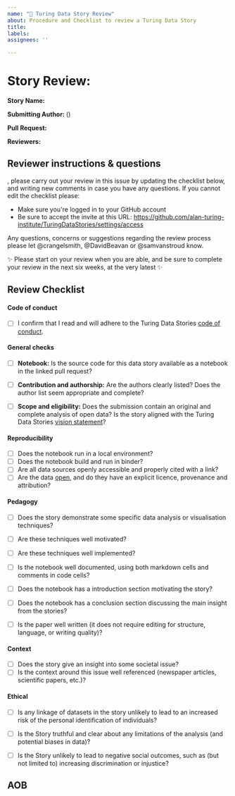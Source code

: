 ```yaml
---
name: "🔦 Turing Data Story Review"
about: Procedure and Checklist to review a Turing Data Story 
title: 
labels:
assignees: ''

---
```


<!--
Please complete the following sections with the information from the story to be reviewed and the reviews. If you have write access to the repository please also assign the appropriate label (or labels) to your issue. 
-->

# Story Review: <story-name>

**Story Name:** <story-name>

**Submitting Author: <gh-username>** (<name>)

**Pull Request:** <link> 

**Reviewers:** <reviewer-1> <reviewer-2>

## Reviewer instructions & questions

<reviewer-1> <reviewer-2>, please carry out your review in this issue by updating the checklist below, and writing new comments in case you have any questions. If you cannot edit the checklist please:

- Make sure you're logged in to your GitHub account
- Be sure to accept the invite at this URL: https://github.com/alan-turing-institute/TuringDataStories/settings/access

Any questions, concerns or suggestions regarding the review process please let @crangelsmith, @DavidBeavan or @samvanstroud know.

✨ Please start on your review when you are able, and be sure to complete your review in the next six weeks, at the very latest ✨


## Review Checklist

#### Code of conduct
- [ ] I confirm that I read and will adhere to the Turing Data Stories [code of conduct](https://github.com/alan-turing-institute/TuringDataStories/blob/master/CODE_OF_CONDUCT.md).

#### General checks
- [ ]  **Notebook:** Is the source code for this data story available as a notebook in the linked pull request?
- [ ]  **Contribution and authorship:** Are the authors clearly listed? Does the author list seem appropriate and complete?
- [ ] **Scope and eligibility:** Does the submission contain an original and complete analysis of open data? Is the story aligned with the Turing Data Stories [vision statement](https://github.com/alan-turing-institute/TuringDataStories#our-vision)?


#### Reproducibility
- [ ] Does the notebook run in a local environment?
- [ ] Does the notebook build and run in binder?
- [ ] Are all data sources openly accessible and properly cited with a link?
- [ ] Are the data [open](https://opendatahandbook.org/guide/en/what-is-open-data/), and do they have an explicit licence, provenance and attribution?

#### Pedagogy
- [ ] Does the story demonstrate some specific data analysis or visualisation techniques?
- [ ] Are these techniques well motivated?
- [ ] Are these techniques well implemented?
- [ ] Is the notebook well documented, using both markdown cells and comments in code cells?
- [ ] Does the notebook has a introduction section motivating the story?
- [ ] Does the notebook has a conclusion section discussing the main insight from the stories?
- [ ] Is the paper well written (it does not require editing for structure, language, or writing quality)?


#### Context
- [ ] Does the story give an insight into some societal issue?
- [ ] Is the context around this issue well referenced (newspaper articles, scientific papers, etc.)?

#### Ethical 

- [ ] Is any linkage of datasets in the story unlikely to lead to an increased risk of the personal identification of individuals?
- [ ] Is the Story truthful and clear about any limitations of the analysis (and potential biases in data)?
- [ ] Is the Story unlikely to lead to negative social outcomes, such as (but not limited to) increasing discrimination or injustice?


## AOB

<!--Please write here any considerations to be taken when reviewing this story-->
